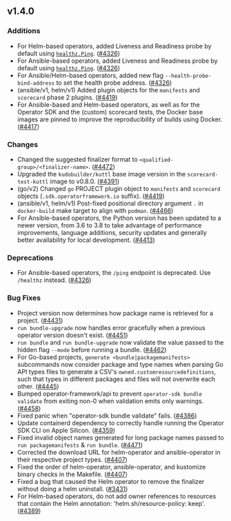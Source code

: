 ## v1.4.0

### Additions

- For Helm-based operators, added Liveness and Readiness probe by default using [`healthz.Ping`](https://pkg.go.dev/sigs.k8s.io/controller-runtime/pkg/healthz#CheckHandler). ([#4326](https://github.com/operator-framework/operator-sdk/pull/4326))
- For Ansible-based operators, added Liveness and Readiness probe by default using [`healthz.Ping`](https://pkg.go.dev/sigs.k8s.io/controller-runtime/pkg/healthz#CheckHandler). ([#4326](https://github.com/operator-framework/operator-sdk/pull/4326))
- For Ansible/Helm-based operators, added new flag `--health-probe-bind-address` to set the health probe address. ([#4326](https://github.com/operator-framework/operator-sdk/pull/4326))
- (ansible/v1, helm/v1) Added plugin objects for the `manifests` and `scorecard` phase 2 plugins. ([#4419](https://github.com/operator-framework/operator-sdk/pull/4419))
- For Ansible-based and Helm-based operators, as well as for the Operator SDK and the (custom) scorecard tests, the Docker base images are pinned to improve the reproducibility of builds using Docker. ([#4417](https://github.com/operator-framework/operator-sdk/pull/4417))

### Changes

- Changed the suggested finalizer format to `<qualified-group>/<finalizer-name>`. ([#4472](https://github.com/operator-framework/operator-sdk/pull/4472))
- Upgraded the `kudobuilder/kuttl` base image version in the `scorecard-test-kuttl` image to v0.8.0. ([#4391](https://github.com/operator-framework/operator-sdk/pull/4391))
- (go/v2) Changed `go` PROJECT plugin object to `manifests` and `scorecard` objects (`.sdk.operatorframework.io` suffix). ([#4419](https://github.com/operator-framework/operator-sdk/pull/4419))
- (ansible/v1, helm/v1) Post-fixed positional directory argument `.` in `docker-build` make target to align with `podman`. ([#4466](https://github.com/operator-framework/operator-sdk/pull/4466))
- For Ansible-based operators, the Python version has been updated to a newer version, from 3.6 to 3.8 to take advantage of performance improvements, language additions, security updates and generally better availability for local development. ([#4413](https://github.com/operator-framework/operator-sdk/pull/4413))

### Deprecations

- For Ansible-based operators, the `/ping` endpoint is deprecated. Use `/healthz` instead. ([#4326](https://github.com/operator-framework/operator-sdk/pull/4326))

### Bug Fixes

- Project version now determines how package name is retrieved for a project. ([#4431](https://github.com/operator-framework/operator-sdk/pull/4431))
- `run bundle-upgrade` now handles error gracefully when a previous operator version doesn't exist. ([#4451](https://github.com/operator-framework/operator-sdk/pull/4451))
- `run bundle` and `run bundle-upgrade` now validate the value passed to the hidden flag `--mode` before running a bundle. ([#4462](https://github.com/operator-framework/operator-sdk/pull/4462))
- For Go-based projects, `generate <bundle|packagemanifests>` subcommands now consider package and type names when parsing Go API types files to generate a CSV's `owned.customresourcedefinitions`, such that types in different packages and files will not overwrite each other. ([#4445](https://github.com/operator-framework/operator-sdk/pull/4445))
- Bumped operator-framework/api to prevent `operator-sdk bundle validate` from exiting non-0 when validation emits only warnings. ([#4458](https://github.com/operator-framework/operator-sdk/pull/4458))
- Fixed panic when "operator-sdk bundle validate" fails. ([#4386](https://github.com/operator-framework/operator-sdk/pull/4386))
- Update containerd dependency to correctly handle running the Operator SDK CLI on Apple Silicon. ([#4359](https://github.com/operator-framework/operator-sdk/pull/4359))
- Fixed invalid object names generated for long package names passed to `run packagemanifests` & `run bundle`. ([#4471](https://github.com/operator-framework/operator-sdk/pull/4471))
- Corrected the download URL for helm-operator and ansible-operator in their respective project types. ([#4407](https://github.com/operator-framework/operator-sdk/pull/4407))
- Fixed the order of helm-operator, ansible-operator, and kustomize binary checks in the Makefile. ([#4407](https://github.com/operator-framework/operator-sdk/pull/4407))
- Fixed a bug that caused the Helm operator to remove the finalizer without doing a helm uninstall. ([#3431](https://github.com/operator-framework/operator-sdk/pull/3431))
- For Helm-based operators, do not add owner references to resources that contain the Helm annotation: 'helm.sh/resource-policy: keep'. ([#4389](https://github.com/operator-framework/operator-sdk/pull/4389))
